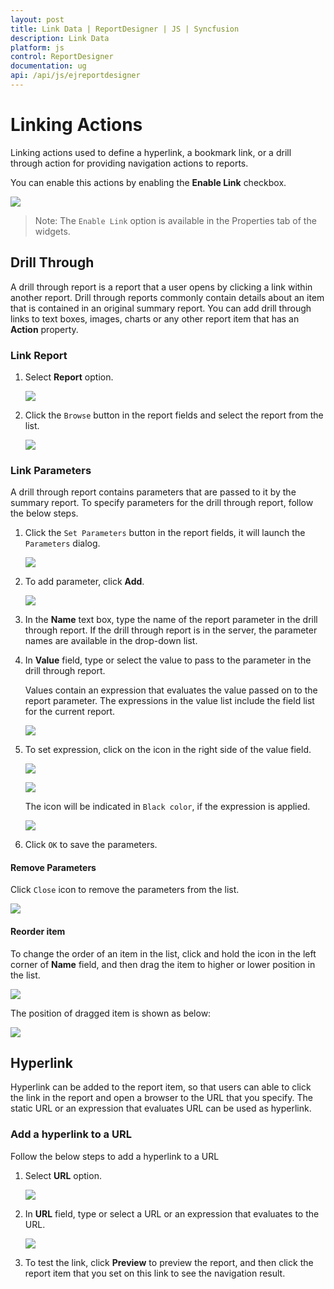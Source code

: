 ```yaml
---
layout: post
title: Link Data | ReportDesigner | JS | Syncfusion
description: Link Data
platform: js
control: ReportDesigner
documentation: ug
api: /api/js/ejreportdesigner
---
```


# Linking Actions

Linking actions used to define a hyperlink, a bookmark link, or a drill through action for providing navigation actions to reports.

You can enable this actions by enabling the **Enable Link** checkbox.

   ![](Link-Data-Images/Enable-Link.png)

> Note: The `Enable Link` option is available in the Properties tab of the widgets.

## Drill Through

A drill through report is a report that a user opens by clicking a link within another report. Drill through reports commonly contain details about an item that is contained in an original summary report. You can add drill through links to text boxes, images, charts or any other report item that has an **Action** property.

### Link Report
  
   1. Select **Report** option.

      ![](Link-Data-Images/Link-ReportFields.png)

   2. Click the `Browse` button in the report fields and select the report from the list.

      ![](Link-Data-Images/Browse-Report-Dialog.png)

### Link Parameters

A drill through report contains parameters that are passed to it by the summary report. To specify parameters for the drill through report, follow the below steps.

   1. Click the `Set Parameters` button in the report fields, it will launch the `Parameters` dialog.

      ![](Link-Data-Images/EnableLink-Parameter-Dialog.png)

   2. To add parameter, click **Add**.

      ![](Link-Data-Images/Enable-Link-Add-Row.png)

   3. In the **Name** text box, type the name of the report parameter in the drill through report. If the drill through report is in the server, the parameter names are available in the drop-down list.

   4. In **Value** field, type or select the value to pass to the parameter in the drill through report.
     
      Values contain an expression that evaluates the value passed on to the report parameter. The expressions in the value list include the field list for the current report.

      ![](Link-Data-Images/Expression-Icon.png)

   5. To set expression, click on the icon in the right side of the value field.

      ![](Link-Data-Images/Expression-Menu.png)

      ![](Link-Data-Images/Expression-Dialog.png)

      The icon will be indicated in `Black color`, if the expression is applied.

      ![](Link-Data-Images/Expression-Black.png)

   6. Click `OK` to save the parameters.

#### Remove Parameters

Click `Close` icon to remove the parameters from the list.

![](Link-Data-Images/Delete-Parameter.png)

#### Reorder item

To change the order of an item in the list, click and hold the icon in the left corner of **Name** field, and then drag the item to higher or lower position in the list.

![](Link-Data-Images/Parameter-Specify-Drag.png)

The position of dragged item is shown as below:

![](Link-Data-Images/Default-Specify-Add.png)

## Hyperlink

Hyperlink can be added to the report item, so that users can able to click the link in the report and open a browser to the URL that you specify. The static URL or an expression that evaluates URL can be used as hyperlink.

### Add a hyperlink to a URL

Follow the below steps to add a hyperlink to a URL

1. Select **URL** option.

   ![](Link-Data-Images/Enable-Link-URL.png)

2. In **URL** field, type or select a URL or an expression that evaluates to the URL.

   ![](Link-Data-Images/EnableLink-URL-Save.png)

3. To test the link, click **Preview** to preview the report, and then click the report item that you set on this link to see the navigation result.
